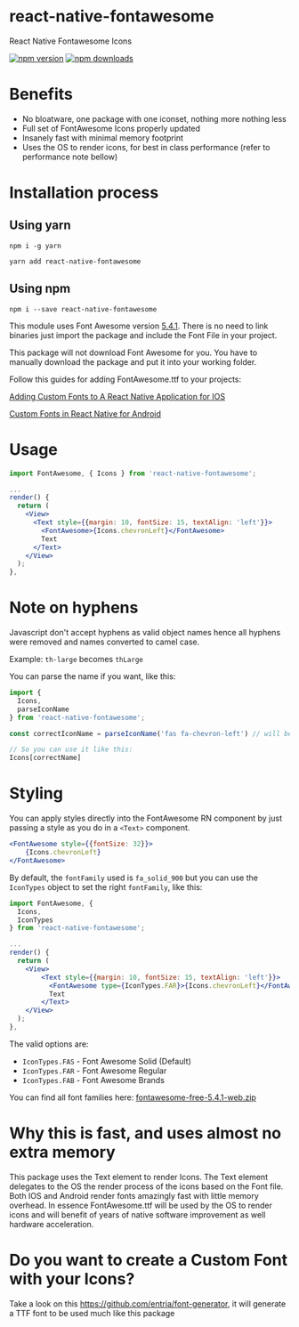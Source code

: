 # react-native-fontawesome
React Native Fontawesome Icons

[![npm version](https://img.shields.io/npm/v/react-native-fontawesome.svg?style=flat-square)](https://www.npmjs.com/package/react-native-fontawesome)
[![npm downloads](https://img.shields.io/npm/dm/react-native-fontawesome.svg?style=flat-square)](https://www.npmjs.com/package/react-native-fontawesome)

# Benefits
- No bloatware, one package with one iconset, nothing more nothing less
- Full set of FontAwesome Icons properly updated
- Insanely fast with minimal memory footprint
- Uses the OS to render icons, for best in class performance (refer to performance note bellow)

# Installation process

## Using yarn
`npm i -g yarn`

`yarn add react-native-fontawesome`

## Using npm
`npm i --save react-native-fontawesome`

This module uses Font Awesome version [5.4.1](https://github.com/FortAwesome/Font-Awesome/releases/tag/5.4.1). There is no need to link binaries just import the package and include the Font File in your project.

This package will not download Font Awesome for you. You have to manually download the package and put it into your working folder.

Follow this guides for adding FontAwesome.ttf to your projects:

[Adding Custom Fonts to A React Native Application for IOS](https://medium.com/@dabit3/adding-custom-fonts-to-react-native-b266b41bff7f)

[Custom Fonts in React Native for Android](https://medium.com/@gattermeier/custom-fonts-in-react-native-for-android-b8a331a7d2a7)


# Usage
```jsx
import FontAwesome, { Icons } from 'react-native-fontawesome';

...
render() {
  return (
    <View>
      <Text style={{margin: 10, fontSize: 15, textAlign: 'left'}}>
        <FontAwesome>{Icons.chevronLeft}</FontAwesome>
        Text
      </Text>
    </View>
  );
},
```

# Note on hyphens
Javascript don't accept hyphens as valid object names hence all hyphens were removed and
names converted to camel case.

Example: `th-large` becomes `thLarge`

You can parse the name if you want, like this:

```jsx
import { 
  Icons,
  parseIconName 
} from 'react-native-fontawesome';

const correctIconName = parseIconName('fas fa-chevron-left') // will be parsed to chevronLeft

// So you can use it like this:
Icons[correctName]
```

# Styling
You can apply styles directly into the FontAwesome RN component by just passing a style as you do in a `<Text>` component.

```jsx
<FontAwesome style={{fontSize: 32}}>
    {Icons.chevronLeft}
</FontAwesome>
```

By default, the `fontFamily` used is `fa_solid_900` but you can use the `IconTypes` object to set the right `fontFamily`, like this:

```jsx
import FontAwesome, { 
  Icons,
  IconTypes
} from 'react-native-fontawesome';

...
render() {
  return (
    <View>
        <Text style={{margin: 10, fontSize: 15, textAlign: 'left'}}>
          <FontAwesome type={IconTypes.FAR}>{Icons.chevronLeft}</FontAwesome>
          Text
        </Text>
    </View>
  );
},
```

The valid options are:

* `IconTypes.FAS` - Font Awesome Solid (Default)
* `IconTypes.FAR` - Font Awesome Regular
* `IconTypes.FAB` - Font Awesome Brands

You can find all font families here: [fontawesome-free-5.4.1-web.zip](https://github.com/FortAwesome/Font-Awesome/releases/download/5.4.1/fontawesome-free-5.4.1-web.zip)

# Why this is fast, and uses almost no extra memory
This package uses the Text element to render Icons. The Text element delegates
to the OS the render process of the icons based on the Font file.
Both IOS and Android render fonts amazingly fast with little memory overhead. In essence
FontAwesome.ttf will be used by the OS to render icons and will benefit of years
of native software improvement as well hardware acceleration.

# Do you want to create a Custom Font with your Icons?

Take a look on this https://github.com/entria/font-generator, it will generate a TTF font to be used much like this package

